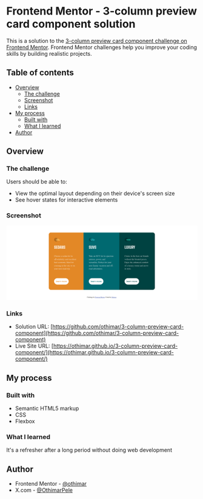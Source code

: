 # Frontend Mentor - 3-column preview card component solution

This is a solution to the [3-column preview card component challenge on Frontend Mentor](https://www.frontendmentor.io/challenges/3column-preview-card-component-pH92eAR2-). Frontend Mentor challenges help you improve your coding skills by building realistic projects. 

## Table of contents

- [Overview](#overview)
  - [The challenge](#the-challenge)
  - [Screenshot](#screenshot)
  - [Links](#links)
- [My process](#my-process)
  - [Built with](#built-with)
  - [What I learned](#what-i-learned)
- [Author](#author)


## Overview

### The challenge

Users should be able to:

- View the optimal layout depending on their device's screen size
- See hover states for interactive elements

### Screenshot

![](./screenshot.png)

### Links

- Solution URL: [https://github.com/othimar/3-column-preview-card-component](https://github.com/othimar/3-column-preview-card-component)
- Live Site URL: [https://othimar.github.io/3-column-preview-card-component/](https://othimar.github.io/3-column-preview-card-component/)

## My process

### Built with

- Semantic HTML5 markup
- CSS
- Flexbox


### What I learned

It's a refresher after a long period without doing web development

## Author

- Frontend Mentor - [@othimar](https://www.frontendmentor.io/profile/othimar)
- X.com - [@OthimarPele](https://x.com/OthimarPele)

